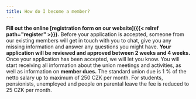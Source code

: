 ```yaml
---
title: How do I become a member?
---
```

**Fill out the online [registration form on our website]({{< relref path="register" >}}).**
Before your application is accepted, someone from our existing members will get in touch with you to chat, give you any missing information and answer any questions you might have. **Your application will be reviewed and approved between 2 weeks and 4 weeks.** Once your application has been accepted, we will let you know. You will start receiving all information about the union meetings and activities, as well as information on **member dues.** The standard union due is 1 % of the netto salary up to maximum of 250 CZK per month. For students, pensionists, unemployed and people on parental leave the fee is reduced to 25 CZK per month.
